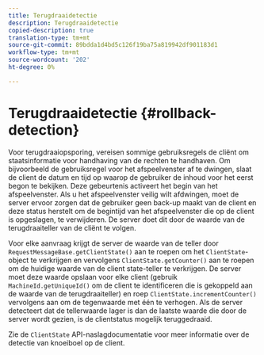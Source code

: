 ```yaml
---
title: Terugdraaidetectie
description: Terugdraaidetectie
copied-description: true
translation-type: tm+mt
source-git-commit: 89bdda1d4bd5c126f19ba75a819942df901183d1
workflow-type: tm+mt
source-wordcount: '202'
ht-degree: 0%

---
```



# Terugdraaidetectie {#rollback-detection}

Voor terugdraaiopsporing, vereisen sommige gebruiksregels de cliënt om staatsinformatie voor handhaving van de rechten te handhaven. Om bijvoorbeeld de gebruiksregel voor het afspeelvenster af te dwingen, slaat de client de datum en tijd op waarop de gebruiker de inhoud voor het eerst begon te bekijken. Deze gebeurtenis activeert het begin van het afspeelvenster. Als u het afspeelvenster veilig wilt afdwingen, moet de server ervoor zorgen dat de gebruiker geen back-up maakt van de client en deze status herstelt om de begintijd van het afspeelvenster die op de client is opgeslagen, te verwijderen. De server doet dit door de waarde van de terugdraaiteller van de cliënt te volgen.

Voor elke aanvraag krijgt de server de waarde van de teller door `RequestMessageBase.getClientState()` aan te roepen om het `ClientState`-object te verkrijgen en vervolgens `ClientState.getCounter()` aan te roepen om de huidige waarde van de client state-teller te verkrijgen. De server moet deze waarde opslaan voor elke client (gebruik `MachineId.getUniqueId()` om de client te identificeren die is gekoppeld aan de waarde van de terugdraaiteller) en roep `ClientState.incrementCounter()` vervolgens aan om de tegenwaarde met één te verhogen. Als de server detecteert dat de tellerwaarde lager is dan de laatste waarde die door de server wordt gezien, is de clientstatus mogelijk teruggedraaid.

Zie de `ClientState` API-naslagdocumentatie voor meer informatie over de detectie van knoeiboel op de client.
